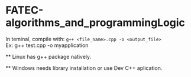 # FATEC-algorithms_and_programmingLogic

In teminal, compile with: `g++ <file_name>.cpp -o <output_file>`
<br>
Ex: g++ test.cpp -o myapplication

** Linux has g++ package natively.

** Windows needs library installation or use Dev C++ aplication.
